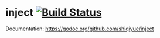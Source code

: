 inject [![Build Status](https://secure.travis-ci.org/facebookgo/inject.png)](https://travis-ci.org/facebookgo/inject)
======

Documentation: https://godoc.org/github.com/shiqiyue/inject
